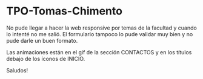 # TPO-Tomas-Chimento
 
No pude llegar a hacer la web responsive por temas de la facultad y cuando lo intenté no me salió. El formulario tampoco lo pude validar muy bien y no pude darle un buen formato.

Las animaciones están en el gif de la sección CONTACTOS y en los títulos debajo de los íconos de INICIO.

Saludos!
